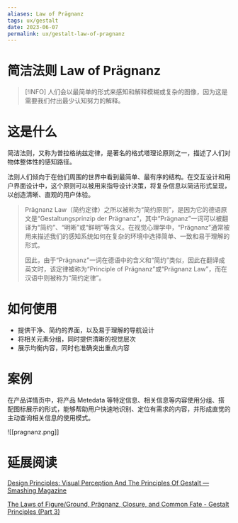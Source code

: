 ```yaml
---
aliases: Law of Prägnanz
tags: ux/gestalt
date: 2023-06-07
permalink: ux/gestalt-law-of-pragnanz
---
```

# 简洁法则 Law of Prägnanz

> [!INFO] 人们会以最简单的形式来感知和解释模糊或复杂的图像，因为这是需要我们付出最少认知努力的解释。

# 这是什么

简洁法则，又称为普拉格纳兹定律，是著名的格式塔理论原则之一，描述了人们对物体整体性的感知路径。  

法则人们倾向于在他们周围的世界中看到最简单、最有序的结构。在交互设计和用户界面设计中，这个原则可以被用来指导设计决策，将复杂信息以简洁形式呈现，以创造清晰、直观的用户体验。

> Prägnanz Law（简约定律）之所以被称为“简约原则”，是因为它的德语原文是“Gestaltungsprinzip der Prägnanz”，其中“Prägnanz”一词可以被翻译为“简约”、“明晰”或“鲜明”等含义。在视觉心理学中，“Prägnanz”通常被用来描述我们的感知系统如何在复杂的环境中选择简单、一致和易于理解的形式。
> 
> 因此，由于“Prägnanz”一词在德语中的含义和“简约”类似，因此在翻译成英文时，该定律被称为“Principle of Prägnanz”或“Prägnanz Law”，而在汉语中则被称为“简约定律”。

# 如何使用

- 提供干净、简约的界面，以及易于理解的导航设计  
- 将相关元素分组，同时提供清晰的视觉层次  
- 展示均衡内容，同时也准确突出重点内容

# 案例

在产品详情页中，将产品 Metedata 等特定信息、相关信息等内容使用分组、搭配图标展示的形式，能够帮助用户快速地识别、定位有需求的内容，并形成直觉的主动查询相关信息的使用模式。

![[pragnanz.png]]

# 延展阅读

[Design Principles: Visual Perception And The Principles Of Gestalt — Smashing Magazine](https://www.smashingmagazine.com/2014/03/design-principles-visual-perception-and-the-principles-of-gestalt/)

[The Laws of Figure/Ground, Prägnanz, Closure, and Common Fate - Gestalt Principles (Part 3)](https://www.interaction-design.org/literature/article/the-laws-of-figure-ground-praegnanz-closure-and-common-fate-gestalt-principles-3)